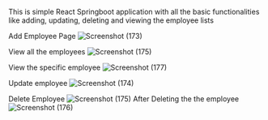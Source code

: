 This is simple React Springboot application with all the basic functionalities like adding, updating, deleting and viewing the employee lists 

Add Employee Page
![Screenshot (173)](https://user-images.githubusercontent.com/125728821/222946036-b03229f1-c09c-4b85-9781-5d7a48d7f23f.png)

View all the employees 
![Screenshot (175)](https://user-images.githubusercontent.com/125728821/222946056-10bb7a89-3766-4fc3-ad1f-b89db00b2f66.png)

View the specific employee
![Screenshot (177)](https://user-images.githubusercontent.com/125728821/222946061-ccc8033c-b20e-4994-8591-5b251880a9b2.png)

Update employee
![Screenshot (174)](https://user-images.githubusercontent.com/125728821/222946055-74ed1cb8-af92-487e-a03d-6454f1c8827e.png)

Delete Employee
![Screenshot (175)](https://user-images.githubusercontent.com/125728821/222946056-10bb7a89-3766-4fc3-ad1f-b89db00b2f66.png)
After Deleting the the employee
![Screenshot (176)](https://user-images.githubusercontent.com/125728821/222946057-b85322a3-ce50-48d7-9096-a6e41b30734a.png)
